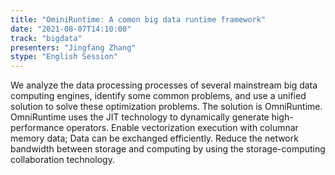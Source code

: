 ```yaml
---
title: "OminiRuntime: A comon big data runtime framework"
date: "2021-08-07T14:10:00" 
track: "bigdata"
presenters: "Jingfang Zhang"
stype: "English Session"
---
```

We analyze the data processing processes of several mainstream big data computing engines, identify some common problems, and use a unified solution to solve these optimization problems. The solution is OmniRuntime. OmniRuntime uses the JIT technology to dynamically generate high-performance operators. Enable vectorization execution with columnar memory data; Data can be exchanged efficiently. Reduce the network bandwidth between storage and computing by using the storage-computing collaboration technology.